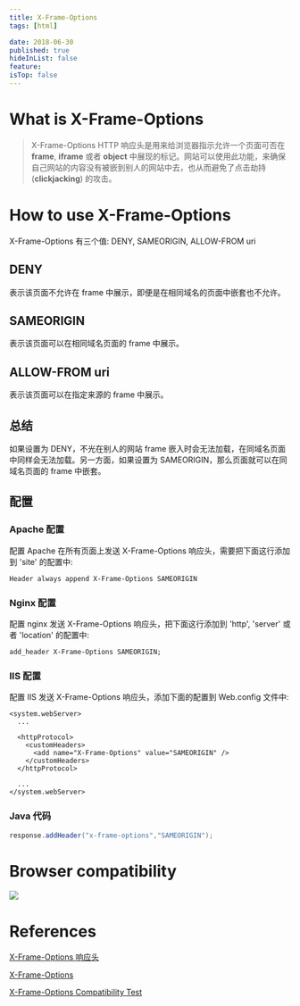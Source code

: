 ```yaml
---
title: X-Frame-Options
tags: [html]

date: 2018-06-30
published: true
hideInList: false
feature: 
isTop: false
---
```








# What is X-Frame-Options

>X-Frame-Options HTTP 响应头是用来给浏览器指示允许一个页面可否在 **frame**, **iframe** 或者 **object** 中展现的标记。网站可以使用此功能，来确保自己网站的内容没有被嵌到别人的网站中去，也从而避免了点击劫持 (**clickjacking**) 的攻击。

# How to use X-Frame-Options

X-Frame-Options 有三个值: DENY, SAMEORIGIN, ALLOW-FROM uri

## DENY

表示该页面不允许在 frame 中展示，即便是在相同域名的页面中嵌套也不允许。

## SAMEORIGIN

表示该页面可以在相同域名页面的 frame 中展示。

## ALLOW-FROM uri

表示该页面可以在指定来源的 frame 中展示。


## 总结

如果设置为 DENY，不光在别人的网站 frame 嵌入时会无法加载，在同域名页面中同样会无法加载。另一方面，如果设置为 SAMEORIGIN，那么页面就可以在同域名页面的 frame 中嵌套。

## 配置

### Apache 配置

配置 Apache 在所有页面上发送 X-Frame-Options 响应头，需要把下面这行添加到 'site' 的配置中:

```config
Header always append X-Frame-Options SAMEORIGIN
```

### Nginx 配置

配置 nginx 发送 X-Frame-Options 响应头，把下面这行添加到 'http', 'server' 或者 'location' 的配置中:

```config
add_header X-Frame-Options SAMEORIGIN;
```

### IIS 配置

配置 IIS 发送 X-Frame-Options 响应头，添加下面的配置到 Web.config 文件中:

```config
<system.webServer>
  ...

  <httpProtocol>
    <customHeaders>
      <add name="X-Frame-Options" value="SAMEORIGIN" />
    </customHeaders>
  </httpProtocol>

  ...
</system.webServer>
```

### Java 代码

```java
response.addHeader("x-frame-options","SAMEORIGIN");
```

# Browser compatibility

![](http://ww1.sinaimg.cn/large/006wYWbGly1fssxmsbbikj30re0b3js8.jpg)


# References

[X-Frame-Options 响应头](https://developer.mozilla.org/zh-CN/docs/Web/HTTP/X-Frame-Options)

[X-Frame-Options](https://developer.mozilla.org/en-US/docs/Web/HTTP/Headers/X-Frame-Options)

[X-Frame-Options Compatibility Test](http://erlend.oftedal.no/blog/tools/xframeoptions/)